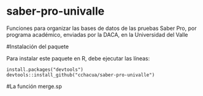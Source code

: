 # saber-pro-univalle
Funciones para organizar las bases de datos de las pruebas Saber Pro, por programa académico, enviadas por la DACA, en la Universidad del Valle

#Instalación del paquete

Para instalar este paquete en R, debe ejecutar las líneas:

    install.packages("devtools")
    devtools::install_github("cchacua/saber-pro-univalle")
  
#La función merge.sp
